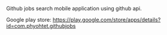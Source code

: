 Github jobs search mobile application using github api.

Google play store: https://play.google.com/store/apps/details?id=com.phyohtet.githubjobs